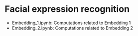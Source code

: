 # Facial expression recognition

- Embedding_1.ipynb: Computations related to Embedding 1
- Embedding_2.ipynb: Computations related to Embedding 2

